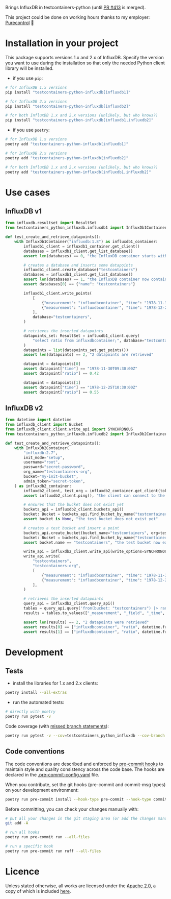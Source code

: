 Brings InfluxDB in testcontainers-python (until [PR #413](https://github.com/testcontainers/testcontainers-python/pull/413) is merged).

This project could be done on working hours thanks to my employer: [Purecontrol](https://www.purecontrol.com/) 🙏

# Installation in your project

This package supports versions 1.x and 2.x of InfluxDB.
Specify the version you want to use during the installation so that only the needed Python client library will be installed.

- if you use `pip`:

```sh
# for InfluxDB 1.x versions
pip install "testcontainers-python-influxdb[influxdb1]"

# for InfluxDB 2.x versions
pip install "testcontainers-python-influxdb[influxdb2]"

# for both InfluxDB 1.x and 2.x versions (unlikely, but who knows?)
pip install "testcontainers-python-influxdb[influxdb1,influxdb2]"
```

- if you use `poetry`:

```sh
# for InfluxDB 1.x versions
poetry add "testcontainers-python-influxdb[influxdb1]"

# for InfluxDB 2.x versions
poetry add "testcontainers-python-influxdb[influxdb2]"

# for both InfluxDB 1.x and 2.x versions (unlikely, but who knows?)
poetry add "testcontainers-python-influxdb[influxdb1,influxdb2]"
```

# Use cases

## InfluxDB v1

```python
from influxdb.resultset import ResultSet
from testcontainers_python_influxdb.influxdb1 import InfluxDb1Container

def test_create_and_retrieve_datapoints():
    with InfluxDb1Container("influxdb:1.8") as influxdb1_container:
        influxdb1_client = influxdb1_container.get_client()
        databases = influxdb1_client.get_list_database()
        assert len(databases) == 0, "the InfluxDB container starts with no database at all"

        # creates a database and inserts some datapoints
        influxdb1_client.create_database("testcontainers")
        databases = influxdb1_client.get_list_database()
        assert len(databases) == 1, "the InfluxDB container now contains one database"
        assert databases[0] == {"name": "testcontainers"}

        influxdb1_client.write_points(
            [
                {"measurement": "influxdbcontainer", "time": "1978-11-30T09:30:00Z", "fields": {"ratio": 0.42}},
                {"measurement": "influxdbcontainer", "time": "1978-12-25T10:30:00Z", "fields": {"ratio": 0.55}},
            ],
            database="testcontainers",
        )

        # retrieves the inserted datapoints
        datapoints_set: ResultSet = influxdb1_client.query(
            "select ratio from influxdbcontainer;", database="testcontainers"
        )
        datapoints = list(datapoints_set.get_points())
        assert len(datapoints) == 2, "2 datapoints are retrieved"

        datapoint = datapoints[0]
        assert datapoint["time"] == "1978-11-30T09:30:00Z"
        assert datapoint["ratio"] == 0.42

        datapoint = datapoints[1]
        assert datapoint["time"] == "1978-12-25T10:30:00Z"
        assert datapoint["ratio"] == 0.55
```

## InfluxDB v2

```python
from datetime import datetime
from influxdb_client import Bucket
from influxdb_client.client.write_api import SYNCHRONOUS
from testcontainers_python_influxdb.influxdb2 import InfluxDb2Container

def test_create_and_retrieve_datapoints():
    with InfluxDb2Container(
        "influxdb:2.7",
        init_mode="setup",
        username="root",
        password="secret-password",
        org_name="testcontainers-org",
        bucket="my-init-bucket",
        admin_token="secret-token",
    ) as influxdb2_container:
        influxdb2_client, test_org = influxdb2_container.get_client(token="secret-token", org_name="testcontainers-org")
        assert influxdb2_client.ping(), "the client can connect to the InfluxDB instance"

        # ensures that the bucket does not exist yet
        buckets_api = influxdb2_client.buckets_api()
        bucket: Bucket = buckets_api.find_bucket_by_name("testcontainers")
        assert bucket is None, "the test bucket does not exist yet"

        # creates a test bucket and insert a point
        buckets_api.create_bucket(bucket_name="testcontainers", org=test_org)
        bucket: Bucket = buckets_api.find_bucket_by_name("testcontainers")
        assert bucket.name == "testcontainers", "the test bucket now exists"

        write_api = influxdb2_client.write_api(write_options=SYNCHRONOUS)
        write_api.write(
            "testcontainers",
            "testcontainers-org",
            [
                {"measurement": "influxdbcontainer", "time": "1978-11-30T09:30:00Z", "fields": {"ratio": 0.42}},
                {"measurement": "influxdbcontainer", "time": "1978-12-25T10:30:00Z", "fields": {"ratio": 0.55}},
            ],
        )

        # retrieves the inserted datapoints
        query_api = influxdb2_client.query_api()
        tables = query_api.query('from(bucket: "testcontainers") |> range(start: 1978-11-01T22:00:00Z)', org=test_org)
        results = tables.to_values(["_measurement", "_field", "_time", "_value"])

        assert len(results) == 2, "2 datapoints were retrieved"
        assert results[0] == ["influxdbcontainer", "ratio", datetime.fromisoformat("1978-11-30T09:30:00+00:00"), 0.42]
        assert results[1] == ["influxdbcontainer", "ratio", datetime.fromisoformat("1978-12-25T10:30:00+00:00"), 0.55]
```

# Development

## Tests

- install the libraries for 1.x and 2.x clients:

```sh
poetry install --all-extras
```

- run the automated tests:

```sh
# directly with poetry
poetry run pytest -v
```

Code coverage (with [missed branch statements](https://pytest-cov.readthedocs.io/en/latest/config.html?highlight=--cov-branch)):

```sh
poetry run pytest -v --cov=testcontainers_python_influxdb --cov-branch --cov-report term-missing --cov-fail-under 94
```

## Code conventions

The code conventions are described and enforced by [pre-commit hooks](https://pre-commit.com/hooks.html) to maintain style and quality consistency across the code base.
The hooks are declared in the [.pre-commit-config.yaml](.pre-commit-config.yaml) file.

When you contribute, set the git hooks (pre-commit and commit-msg types) on your development environment:

```sh
poetry run pre-commit install --hook-type pre-commit --hook-type commit-msg
```

Before committing, you can check your changes manually with:

```sh
# put all your changes in the git staging area (or add the changes manually and skip this)
git add -A

# run all hooks
poetry run pre-commit run --all-files

# run a specific hook
poetry run pre-commit run ruff --all-files
```

# Licence

Unless stated otherwise, all works are licensed under the [Apache 2.0](https://spdx.org/licenses/Apache-2.0.html), a copy of which is included [here](LICENSE).
